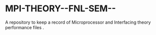 # MPI-THEORY--FNL-SEM--
A repository to keep a record of Microprocessor and Interfacing theory performance files . 
